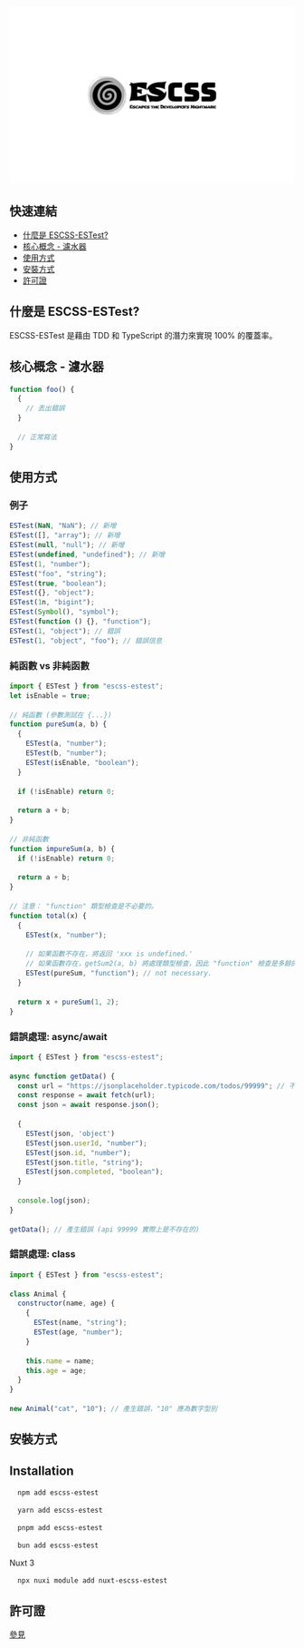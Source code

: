 ![logo](https://github.com/ESCSS-labs/ESCSS/blob/main/assets/logo.png)

## 快速連結

- [什麼是 ESCSS-ESTest?](#什麼是-escss-estest)
- [核心概念 - 濾水器](#核心概念---濾水器)
- [使用方式](#使用方式)
- [安裝方式](#安裝方式)
- [許可證](#許可證)

## 什麼是 ESCSS-ESTest?

ESCSS-ESTest 是藉由 TDD 和 TypeScript 的潛力來實現 100% 的覆蓋率。

## 核心概念 - 濾水器

```js
function foo() {
  {
    // 丟出錯誤
  }

  // 正常寫法
}
```

## 使用方式

### 例子

```js
ESTest(NaN, "NaN"); // 新增
ESTest([], "array"); // 新增
ESTest(null, "null"); // 新增
ESTest(undefined, "undefined"); // 新增
ESTest(1, "number");
ESTest("foo", "string");
ESTest(true, "boolean");
ESTest({}, "object");
ESTest(1n, "bigint");
ESTest(Symbol(), "symbol");
ESTest(function () {}, "function");
ESTest(1, "object"); // 錯誤
ESTest(1, "object", "foo"); // 錯誤信息
```

### 純函數 vs 非純函數

```js
import { ESTest } from "escss-estest";
let isEnable = true;

// 純函數 (參數測試在 {...})
function pureSum(a, b) {
  {
    ESTest(a, "number");
    ESTest(b, "number");
    ESTest(isEnable, "boolean");
  }

  if (!isEnable) return 0;

  return a + b;
}

// 非純函數
function impureSum(a, b) {
  if (!isEnable) return 0;

  return a + b;
}

// 注意： "function" 類型檢查是不必要的。
function total(x) {
  {
    ESTest(x, "number");

    // 如果函數不存在，將返回 'xxx is undefined.'
    // 如果函數存在，getSum2(a, b) 將處理類型檢查，因此 "function" 檢查是多餘的。
    ESTest(pureSum, "function"); // not necessary.
  }

  return x + pureSum(1, 2);
}
```

### 錯誤處理: async/await

```js
import { ESTest } from "escss-estest";

async function getData() {
  const url = "https://jsonplaceholder.typicode.com/todos/99999"; // 不存在的 api
  const response = await fetch(url);
  const json = await response.json();

  {
    ESTest(json, 'object')
    ESTest(json.userId, "number");
    ESTest(json.id, "number");
    ESTest(json.title, "string");
    ESTest(json.completed, "boolean");
  }

  console.log(json);
}

getData(); // 產生錯誤 (api 99999 實際上是不存在的)
```

### 錯誤處理: class

```js
import { ESTest } from "escss-estest";

class Animal {
  constructor(name, age) {
    {
      ESTest(name, "string");
      ESTest(age, "number");
    }

    this.name = name;
    this.age = age;
  }
}

new Animal("cat", "10"); // 產生錯誤，"10" 應為數字型別
```

## 安裝方式


## Installation

```bash
  npm add escss-estest
```

```bash
  yarn add escss-estest
```

```bash
  pnpm add escss-estest
```

```bash
  bun add escss-estest
```

Nuxt 3
```bash
  npx nuxi module add nuxt-escss-estest
```


## 許可證

[參見](https://github.com/ESCSS-labs/ESCSS-ESTest?tab=License-1-ov-file)
